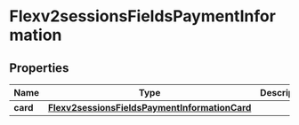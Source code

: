 
# Flexv2sessionsFieldsPaymentInformation

## Properties
Name | Type | Description | Notes
------------ | ------------- | ------------- | -------------
**card** | [**Flexv2sessionsFieldsPaymentInformationCard**](Flexv2sessionsFieldsPaymentInformationCard.md) |  |  [optional]



